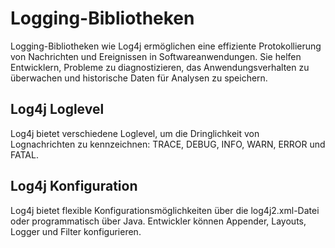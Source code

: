 # Logging-Bibliotheken
Logging-Bibliotheken wie Log4j ermöglichen eine effiziente Protokollierung von Nachrichten und Ereignissen in Softwareanwendungen. Sie helfen Entwicklern, Probleme zu diagnostizieren, das Anwendungsverhalten zu überwachen und historische Daten für Analysen zu speichern.


## Log4j Loglevel
Log4j bietet verschiedene Loglevel, um die Dringlichkeit von Lognachrichten zu kennzeichnen: TRACE, DEBUG, INFO, WARN, ERROR und FATAL.

## Log4j Konfiguration
Log4j bietet flexible Konfigurationsmöglichkeiten über die log4j2.xml-Datei oder programmatisch über Java. Entwickler können Appender, Layouts, Logger und Filter konfigurieren.